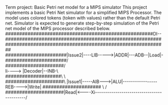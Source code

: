 Term project: Basic Petri net model for a MIPS simulator
This project implements a basic Petri Net simulator for a simplified MIPS Processor.
The model uses colored tokens (token with values) rather than the default Petri net.
Simulator is expected to generate step-by-step simulation of the Petri net model of the MIPS processor described below.                      
#####################################################DI--
######################################################## \
##########################################################\
######################|Issue2|----LIB----->|ADDR|---ADB--|Load|-\
######################/                                          \
#####################/                                            \
Ii----> |Decoder|--INB-\                                           \
####################\   \                                           \
#####################\    |Issue1|-----AIB--->|ALU|-----------------REB---->|Write| 
##################### \                                                       /
#####################|Read|<----Xi-------------------------------------------/
